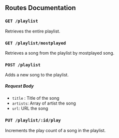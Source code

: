 
## Routes Documentation

### `GET /playlist`

Retrieves the entire playlist.

### `GET /playlist/mostplayed`

Retrieves a song from the playlist by mostplayed song.

### `POST /playlist`

Adds a new song to the playlist.

##### Request Body

- `title` : Title of the song
- `artists`: Array of artist the song
- `url`: URL the song

### `PUT /playlist/:id/play`

Increments the play count of a song in the playlist.
